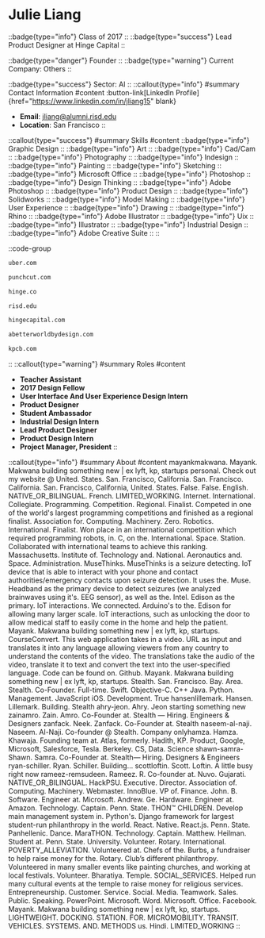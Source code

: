 # Julie Liang
::badge{type="info"}
Class of 2017
::
::badge{type="success"}
Lead Product Designer at Hinge Capital
::

::badge{type="danger"}
Founder
::
::badge{type="warning"}
Current Company: Others
::

::badge{type="success"}
Sector: AI
::
::callout{type="info"}
#summary
Contact Information
#content
:button-link[LinkedIn Profile]{href="https://www.linkedin.com/in/jliang15" blank}
- **Email**: jliang@alumni.risd.edu
- **Location**: San Francisco
::

::callout{type="success"}
#summary
Skills
#content
::badge{type="info"}
Graphic Design
::
::badge{type="info"}
Art
::
::badge{type="info"}
Cad/Cam
::
::badge{type="info"}
Photography
::
::badge{type="info"}
Indesign
::
::badge{type="info"}
Painting
::
::badge{type="info"}
Sketching
::
::badge{type="info"}
Microsoft Office
::
::badge{type="info"}
Photoshop
::
::badge{type="info"}
Design Thinking
::
::badge{type="info"}
Adobe Photoshop
::
::badge{type="info"}
Product Design
::
::badge{type="info"}
Solidworks
::
::badge{type="info"}
Model Making
::
::badge{type="info"}
User Experience
::
::badge{type="info"}
Drawing
::
::badge{type="info"}
Rhino
::
::badge{type="info"}
Adobe Illustrator
::
::badge{type="info"}
Uix
::
::badge{type="info"}
Illustrator
::
::badge{type="info"}
Industrial Design
::
::badge{type="info"}
Adobe Creative Suite
::
::

::code-group
```bash [Uber]
uber.com
```
```bash [Punchcut]
punchcut.com
```
```bash [Hinge]
hinge.co
```
```bash [Rhode Island School of Design]
risd.edu
```
```bash [Hinge Capital]
hingecapital.com
```
```bash [Better World by Design]
abetterworldbydesign.com
```
```bash [Kleiner Perkins Caufield & Byers]
kpcb.com
```
::
::callout{type="warning"}
#summary
Roles
#content
- **Teacher Assistant**
- **2017 Design Fellow**
- **User Interface And User Experience Design Intern**
- **Product Designer**
- **Student Ambassador**
- **Industrial Design Intern**
- **Lead Product Designer**
- **Product Design Intern**
- **Project Manager, President**
::

::callout{type="info"}
#summary
About
#content
mayankmakwana. Mayank. Makwana building something new | ex lyft, kp, startups personal. Check out my website @ United. States. San. Francisco, California. San. Francisco. California. San. Francisco, California, United. States. False. False. English. NATIVE_OR_BILINGUAL. French. LIMITED_WORKING. Internet. International. Collegiate. Programming. Competition. Regional. Finalist. Competed in one of the world's largest programming competitions and finished as a regional finalist. Association for. Computing. Machinery. Zero. Robotics. International. Finalist. Won place in an international competition which required programming robots, in. C, on the. International. Space. Station. Collaborated with international teams to achieve this ranking. Massachusetts. Institute of. Technology and. National. Aeronautics and. Space. Administration. MuseThinks. MuseThinks is a seizure detecting. IoT device that is able to interact with your phone and contact authorities/emergency contacts upon seizure detection. It uses the. Muse. Headband as the primary device to detect seizures (we analyzed brainwaves using it's. EEG sensor), as well as the. Intel. Edison as the primary. IoT interactions. We connected. Arduino's to the. Edison for allowing many larger scale. IoT interactions, such as unlocking the door to allow medical staff to easily come in the home and help the patient. Mayank. Makwana building something new | ex lyft, kp, startups. CourseConvert. This web application takes in a video. URL as input and translates it into any language allowing viewers from any country to understand the contents of the video. The translations take the audio of the video, translate it to text and convert the text into the user-specified language. Code can be found on. Github. Mayank. Makwana building something new | ex lyft, kp, startups. Stealth. San. Francisco. Bay. Area. Stealth. Co-Founder. Full-time. Swift. Objective-C. C++ Java. Python. Management. JavaScript iOS. Development. True hansenlillemark. Hansen. Lillemark. Building. Stealth ahry-jeon. Ahry. Jeon starting something new zainamro. Zain. Amro. Co-Founder at. Stealth — Hiring. Engineers & Designers zanfack. Neek. Zanfack. Co-Founder at. Stealth naseem-al-naji. Naseem. Al-Naji. Co-founder @ Stealth. Company onlyhamza. Hamza. Khawaja. Founding team at. Atlas, formerly. Hadith, KP. Product, Google, Microsoft, Salesforce, Tesla. Berkeley. CS, Data. Science shawn-samra- Shawn. Samra. Co-Founder at. Stealth— Hiring. Designers & Engineers ryan-schiller. Ryan. Schiller. Building... scottloftin. Scott. Loftin. A little busy right now rameez-remsudeen. Rameez. R. Co-founder at. Nuvo. Gujarati. NATIVE_OR_BILINGUAL. HackPSU. Executive. Director. Association of. Computing. Machinery. Webmaster. InnoBlue. VP of. Finance. John. B. Software. Engineer at. Microsoft. Andrew. Ge. Hardware. Engineer at. Amazon. Technology. Captain. Penn. State. THON™ CHILDREN. Develop main management system in. Python's. Django framework for largest student-run philanthropy in the world. React. Native. React.js. Penn. State. Panhellenic. Dance. MaraTHON. Technology. Captain. Matthew. Heilman. Student at. Penn. State. University. Volunteer. Rotary. International. POVERTY_ALLEVIATION. Volunteered at. Chefs of the. Burbs, a fundraiser to help raise money for the. Rotary. Club’s different philanthropy. Volunteered in many smaller events like painting churches, and working at local festivals. Volunteer. Bharatiya. Temple. SOCIAL_SERVICES. Helped run many cultural events at the temple to raise money for religious services. Entrepreneurship. Customer. Service. Social. Media. Teamwork. Sales. Public. Speaking. PowerPoint. Microsoft. Word. Microsoft. Office. Facebook. Mayank. Makwana building something new | ex lyft, kp, startups. LIGHTWEIGHT. DOCKING. STATION. FOR. MICROMOBILITY. TRANSIT. VEHICLES. SYSTEMS. AND. METHODS us. Hindi. LIMITED_WORKING
::
